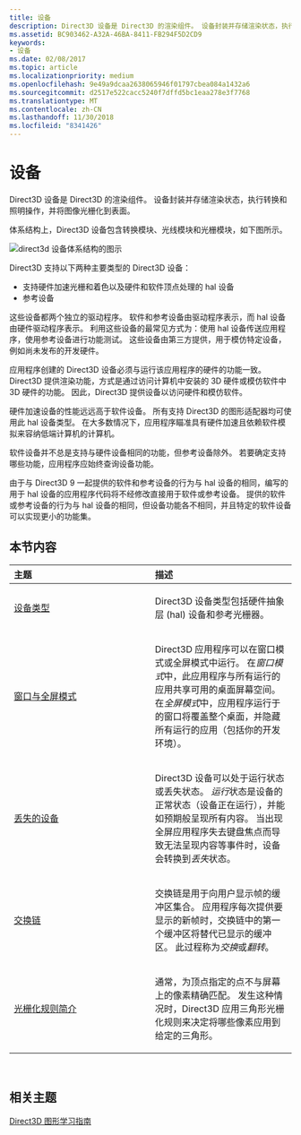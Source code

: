 ```yaml
---
title: 设备
description: Direct3D 设备是 Direct3D 的渲染组件。 设备封装并存储渲染状态，执行转换和照明操作，并将图像光栅化到表面。
ms.assetid: BC903462-A32A-46BA-8411-FB294F5D2CD9
keywords:
- 设备
ms.date: 02/08/2017
ms.topic: article
ms.localizationpriority: medium
ms.openlocfilehash: 9e49a9dcaa2638065946f01797cbea084a1432a6
ms.sourcegitcommit: d2517e522cacc5240f7dffd5bc1eaa278e3f7768
ms.translationtype: MT
ms.contentlocale: zh-CN
ms.lasthandoff: 11/30/2018
ms.locfileid: "8341426"
---
```

# <a name="devices"></a>设备


Direct3D 设备是 Direct3D 的渲染组件。 设备封装并存储渲染状态，执行转换和照明操作，并将图像光栅化到表面。

体系结构上，Direct3D 设备包含转换模块、光线模块和光栅模块，如下图所示。

![direct3d 设备体系结构的图示](images/d3ddev.png)

Direct3D 支持以下两种主要类型的 Direct3D 设备：

-   支持硬件加速光栅和着色以及硬件和软件顶点处理的 hal 设备
-   参考设备

这些设备都两个独立的驱动程序。 软件和参考设备由驱动程序表示，而 hal 设备由硬件驱动程序表示。 利用这些设备的最常见方式为：使用 hal 设备传送应用程序，使用参考设备进行功能测试。 这些设备由第三方提供，用于模仿特定设备，例如尚未发布的开发硬件。

应用程序创建的 Direct3D 设备必须与运行该应用程序的硬件的功能一致。 Direct3D 提供渲染功能，方式是通过访问计算机中安装的 3D 硬件或模仿软件中 3D 硬件的功能。 因此，Direct3D 提供设备以访问硬件和模仿软件。

硬件加速设备的性能远远高于软件设备。 所有支持 Direct3D 的图形适配器均可使用此 hal 设备类型。 在大多数情况下，应用程序瞄准具有硬件加速且依赖软件模拟来容纳低端计算机的计算机。

软件设备并不总是支持与硬件设备相同的功能，但参考设备除外。 若要确定支持哪些功能，应用程序应始终查询设备功能。

由于与 Direct3D 9 一起提供的软件和参考设备的行为与 hal 设备的相同，编写的用于 hal 设备的应用程序代码将不经修改直接用于软件或参考设备。 提供的软件或参考设备的行为与 hal 设备的相同，但设备功能各不相同，并且特定的软件设备可以实现更小的功能集。

## <a name="span-idin-this-sectionspanin-this-section"></a><span id="in-this-section"></span>本节内容


<table>
<colgroup>
<col width="50%" />
<col width="50%" />
</colgroup>
<thead>
<tr class="header">
<th align="left">主题</th>
<th align="left">描述</th>
</tr>
</thead>
<tbody>
<tr class="odd">
<td align="left"><p><a href="device-types.md">设备类型</a></p></td>
<td align="left"><p>Direct3D 设备类型包括硬件抽象层 (hal) 设备和参考光栅器。</p></td>
</tr>
<tr class="even">
<td align="left"><p><a href="windowed-vs--full-screen-mode.md">窗口与全屏模式</a></p></td>
<td align="left"><p>Direct3D 应用程序可以在窗口模式或全屏模式中运行。 在<em>窗口模式</em>中，此应用程序与所有运行的应用共享可用的桌面屏幕空间。 在<em>全屏模式</em>中，应用程序运行于的窗口将覆盖整个桌面，并隐藏所有运行的应用（包括你的开发环境）。</p></td>
</tr>
<tr class="odd">
<td align="left"><p><a href="lost-devices.md">丢失的设备</a></p></td>
<td align="left"><p>Direct3D 设备可以处于运行状态或丢失状态。 <em>运行</em>状态是设备的正常状态（设备正在运行），并能如预期般呈现所有内容。 当出现全屏应用程序失去键盘焦点而导致无法呈现内容等事件时，设备会转换到<em>丢失</em>状态。</p></td>
</tr>
<tr class="even">
<td align="left"><p><a href="swap-chains.md">交换链</a></p></td>
<td align="left"><p>交换链是用于向用户显示帧的缓冲区集合。 应用程序每次提供要显示的新帧时，交换链中的第一个缓冲区将替代已显示的缓冲区。 此过程称为<em>交换</em>或<em>翻转</em>。</p></td>
</tr>
<tr class="odd">
<td align="left"><p><a href="introduction-to-rasterization-rules.md">光栅化规则简介</a></p></td>
<td align="left"><p>通常，为顶点指定的点不与屏幕上的像素精确匹配。 发生这种情况时，Direct3D 应用三角形光栅化规则来决定将哪些像素应用到给定的三角形。</p></td>
</tr>
</tbody>
</table>

 

## <a name="span-idrelated-topicsspanrelated-topics"></a><span id="related-topics"></span>相关主题


[Direct3D 图形学习指南](index.md)

 

 





